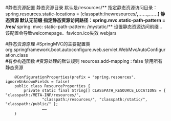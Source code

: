  #静态资源配置
    静态资源目录
        默认是/resources/**
        指定静态资源访问目录：spring.resources.static-locations = [classpath:/newresources/**,……,……]
    静态资源
        默认无前缀
        指定静态资源访问路径：spring.mvc.static-path-pattern = /res/**
        spring:
          mvc:
            static-path-pattern: /mystatic/**
        设置静态资源访问前缀 ，该配置会导致welcomepage、favicon.ico失效
    webjars
            
#静态资源原理
   #SpringMVC的主要配置类 
        org.springframework.boot.autoconfigure.web.servlet.WebMvcAutoConfiguration.class  
   #有参构造函数
   #资源处理的默认规则
        reources.add-mapping : false 禁用所有静态资源
        
        @ConfigurationProperties(prefix = "spring.resources", ignoreUnknownFields = false)
        public class ResourceProperties {
        	private static final String[] CLASSPATH_RESOURCE_LOCATIONS = { "classpath:/META-INF/resources/",
        			"classpath:/resources/", "classpath:/static/", "classpath:/public/" };
        			……
        ｝
